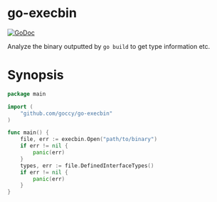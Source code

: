 # go-execbin

[![GoDoc](https://godoc.org/github.com/goccy/go-execbin?status.svg)](https://pkg.go.dev/github.com/goccy/go-execbin?tab=doc)

Analyze the binary outputted by `go build` to get type information etc.

# Synopsis

```go
package main

import (
    "github.com/goccy/go-execbin"
)

func main() {
    file, err := execbin.Open("path/to/binary")
    if err != nil {
        panic(err)
    }
    types, err := file.DefinedInterfaceTypes()
    if err != nil {
        panic(err)
    }
}
```